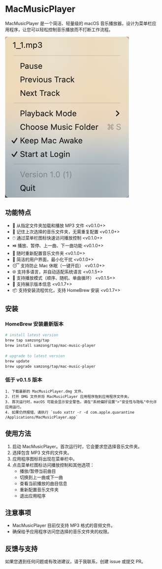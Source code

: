 # MacMusicPlayer

MacMusicPlayer 是一个简洁、轻量级的 macOS 音乐播放器，设计为菜单栏应用程序，让您可以轻松控制音乐播放而不打断工作流程。

![image](https://github.com/samzong/MacMusicPlayer/blob/main/image.png?raw=true)

## 功能特点

- 🎵 从指定文件夹加载和播放 MP3 文件 <v0.1.0+>
- 🔄 记住上次选择的音乐文件夹，无需重复配置 <v0.1.0+>
- 🖱️ 通过菜单栏图标快速访问播放控制 <v0.1.0+>
- ⏯️ 播放、暂停、上一曲、下一曲功能 <v0.1.0+>
- 📂 随时重新配置音乐文件夹 <v0.1.0+>
- 🎨 简洁的用户界面，最小化干扰 <v0.1.0+>
- 😴 支持防止 Mac 休眠（一键开启） <v0.1.0+>
- 🌐 支持多语言，并自动适配系统语言 <v0.1.5+>
- 🎵 支持播放模式（顺序、随机、单曲循环） <v0.1.5+>
- 📝 支持展示版本信息 <v0.1.7+>
- 📦 支持安装流程优化，支持 HomeBrew 安装 <v0.1.7+>

## 安装

### HomeBrew 安装最新版本

```bash
# install latest version
brew tap samzong/tap
brew install samzong/tap/mac-music-player

# upgrade to latest version
brew update
brew upgrade samzong/tap/mac-music-player
```

### 低于 v0.1.5 版本

```text
1. 下载最新的 MacMusicPlayer.dmg 文件。
2. 打开 DMG 文件并将 MacMusicPlayer 应用程序拖到应用程序文件夹。
3. 首次运行时，macOS 可能会显示安全警告。请在"系统偏好设置">"安全性与隐私"中允许应用运行。
4. 如果仍然报错，请执行 `sudo xattr -r -d com.apple.quarantine /Applications/MacMusicPlayer.app`
```

## 使用方法

1. 启动 MacMusicPlayer。首次运行时，它会要求您选择音乐文件夹。
2. 选择包含 MP3 文件的文件夹。
3. 应用程序图标将出现在菜单栏中。
4. 点击菜单栏图标访问播放控制和其他选项：
   - 播放/暂停当前曲目
   - 切换到上一曲或下一曲
   - 查看当前播放的曲目信息
   - 重新配置音乐文件夹
   - 退出应用程序

## 注意事项

- MacMusicPlayer 目前仅支持 MP3 格式的音频文件。
- 确保给予应用程序访问您选择的音乐文件夹的权限。

## 反馈与支持

如果您遇到任何问题或有改进建议，请于我联系，创建 issue 或提交 PR。
